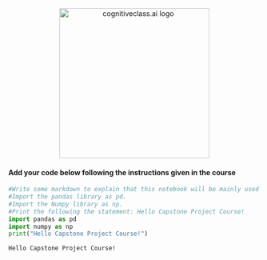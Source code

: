 <center>
    <img src="https://s3-api.us-geo.objectstorage.softlayer.net/cf-courses-data/CognitiveClass/Logos/organization_logo/organization_logo.png" width="300" alt="cognitiveclass.ai logo"  />
</center>


#### Add your code below following the instructions given in the course



```python
#Write some markdown to explain that this notebook will be mainly used for the capstone project.
#Import the pandas library as pd.
#Import the Numpy library as np.
#Print the following the statement: Hello Capstone Project Course!
import pandas as pd
import numpy as np
print("Hello Capstone Project Course!")
```

    Hello Capstone Project Course!



```python

```


```python

```
